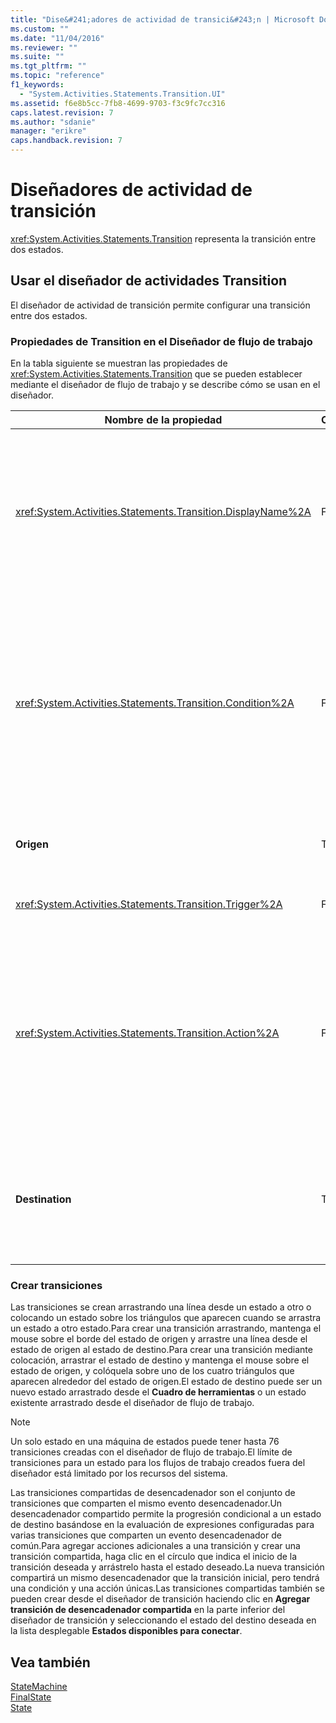 ```yaml
---
title: "Dise&#241;adores de actividad de transici&#243;n | Microsoft Docs"
ms.custom: ""
ms.date: "11/04/2016"
ms.reviewer: ""
ms.suite: ""
ms.tgt_pltfrm: ""
ms.topic: "reference"
f1_keywords: 
  - "System.Activities.Statements.Transition.UI"
ms.assetid: f6e8b5cc-7fb8-4699-9703-f3c9fc7cc316
caps.latest.revision: 7
ms.author: "sdanie"
manager: "erikre"
caps.handback.revision: 7
---
```

# Dise&#241;adores de actividad de transici&#243;n
<xref:System.Activities.Statements.Transition> representa la transición entre dos estados.  
  
## Usar el diseñador de actividades Transition  
 El diseñador de actividad de transición permite configurar una transición entre dos estados.  
  
### Propiedades de Transition en el Diseñador de flujo de trabajo  
 En la tabla siguiente se muestran las propiedades de <xref:System.Activities.Statements.Transition> que se pueden establecer mediante el diseñador de flujo de trabajo y se describe cómo se usan en el diseñador.  
  
|Nombre de la propiedad|Obligatorio|Uso|  
|----------------------------|-----------------|---------|  
|<xref:System.Activities.Statements.Transition.DisplayName%2A>|False|Especifica el nombre descriptivo del diseñador de actividades <xref:System.Activities.Statements.Transition>.El valor predeterminado es **T1**.El valor se puede editar en la cuadrícula de propiedades, en el encabezado del diseñador expandido de la transición y en el encabezado de la sección de acción desde el diseñador expandido de la transición.<xref:System.Activities.Activity.DisplayName%2A> se usa en la ruta de navegación que se muestra en la parte superior del diseñador de flujo de trabajo.<br /><br /> Aunque el valor de propiedad <xref:System.Activities.Activity.DisplayName%2A> no sea obligatorio, el procedimiento recomendado es usar uno.|  
|<xref:System.Activities.Statements.Transition.Condition%2A>|False|Si está presente, especifica una expresión que se debe evaluar como **True** antes de que el control se pase al estado de destino.Esta condición se puede editar en la cuadrícula de propiedades y en el diseñador expandido de transición.Varias condiciones en una transición compartida se evalúan en el orden en que aparecen en el diseñador de la transición. **Note:**  Tenga en cuenta que si la condición <xref:System.Activities.Statements.Transition.Condition%2A> de una transición se evalúa en **False** \(o todas las condiciones de una transición de desencadenador compartido se evalúan en **False**\), la transición no se producirá y se reprogramarán todos los desencadenadores para todas las transiciones desde el estado.En este tutorial, no puede suceder esta situación debido a la forma en que están configuradas las condiciones \(tenemos acciones específicas para determinar si el supuesto es correcto o incorrecto\).|  
|**Origen**|True|Indica el estado del que esta transición se origina.Al hacer clic en el nombre del estado de origen se cambia la vista de diseñador a una vista expandida de ese estado.Se establece este valor cuando la transición se crea y no se puede cambiar.|  
|<xref:System.Activities.Statements.Transition.Trigger%2A>|False|Especifica la actividad cuya finalización inicia la transición.Para establecer esta actividad, arrastre una actividad del **Cuadro de herramientas** y colóquela sobre la sección **Desencadenador** de la transición.|  
|<xref:System.Activities.Statements.Transition.Action%2A>|False|Especifica la actividad que se ejecuta cuando la actividad desencadenadora se completa y <xref:System.Activities.Statements.Transition.Condition%2A>, si está presente, se evalúa como **true**.Se ejecuta esta actividad en la transición al estado de destino, después de que la actividad <xref:System.Activities.Statements.State.Exit%2A> para el estado de origen, si existe, se ejecute.Cuando el diseñador de transición se expande, este valor se puede establecer arrastrando una actividad del **Cuadro de herramientas** y colocándola sobre la sección **Acción** de la transición.Puede haber varias acciones para una única transición.Las acciones individuales se pueden expandir y contraer, y se pueden ordenar haciendo clic en la flecha arriba o abajo que aparece en la acción cuando hay varias acciones en una transición.|  
|**Destination**|True|Indica el estado al que cambia la máquina de estados después de que la transición se complete.Esto corresponde a la propiedad <xref:System.Activities.Statements.Transition.To%2A> de la transición en el modelo de objetos.Al hacer clic en el nombre del estado de destino se cambia la vista de diseñador a una vista expandida de ese estado.Se establece este valor cuando la transición se crea y se puede cambiar arrastrando la flecha que conecta la transición al estado de destino en el diseñador.|  
  
### Crear transiciones  
 Las transiciones se crean arrastrando una línea desde un estado a otro o colocando un estado sobre los triángulos que aparecen cuando se arrastra un estado a otro estado.Para crear una transición arrastrando, mantenga el mouse sobre el borde del estado de origen y arrastre una línea desde el estado de origen al estado de destino.Para crear una transición mediante colocación, arrastrar el estado de destino y mantenga el mouse sobre el estado de origen, y colóquela sobre uno de los cuatro triángulos que aparecen alrededor del estado de origen.El estado de destino puede ser un nuevo estado arrastrado desde el **Cuadro de herramientas** o un estado existente arrastrado desde el diseñador de flujo de trabajo.  
  
> [!NOTE]
>  Un solo estado en una máquina de estados puede tener hasta 76 transiciones creadas con el diseñador de flujo de trabajo.El límite de transiciones para un estado para los flujos de trabajo creados fuera del diseñador está limitado por los recursos del sistema.  
  
 Las transiciones compartidas de desencadenador son el conjunto de transiciones que comparten el mismo evento desencadenador.Un desencadenador compartido permite la progresión condicional a un estado de destino basándose en la evaluación de expresiones configuradas para varias transiciones que comparten un evento desencadenador de común.Para agregar acciones adicionales a una transición y crear una transición compartida, haga clic en el círculo que indica el inicio de la transición deseada y arrástrelo hasta el estado deseado.La nueva transición compartirá un mismo desencadenador que la transición inicial, pero tendrá una condición y una acción únicas.Las transiciones compartidas también se pueden crear desde el diseñador de transición haciendo clic en **Agregar transición de desencadenador compartida** en la parte inferior del diseñador de transición y seleccionando el estado del destino deseada en la lista desplegable **Estados disponibles para conectar**.  
  
## Vea también  
 [StateMachine](../workflow-designer/statemachine-activity-designer.md)   
 [FinalState](../workflow-designer/finalstate-activity-designer.md)   
 [State](../workflow-designer/state-activity-designer.md)